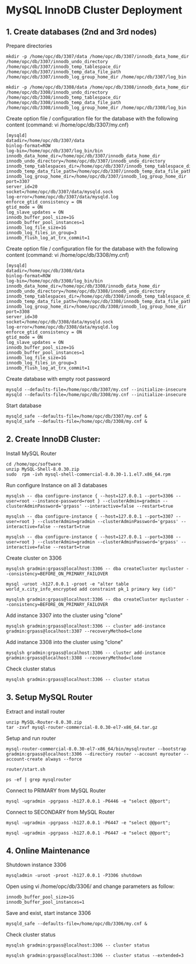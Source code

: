 # MySQL InnoDB Cluster Deployment

## 1. Create databases (2nd and 3rd nodes)
Prepare directories
```
mkdir -p /home/opc/db/3307/data /home/opc/db/3307/innodb_data_home_dir /home/opc/db/3307/innodb_undo_directory /home/opc/db/3307/innodb_temp_tablespace_dir /home/opc/db/3307/innodb_temp_data_file_path /home/opc/db/3307/innodb_log_group_home_dir /home/opc/db/3307/log_bin

mkdir -p /home/opc/db/3308/data /home/opc/db/3308/innodb_data_home_dir /home/opc/db/3308/innodb_undo_directory /home/opc/db/3308/innodb_temp_tablespace_dir /home/opc/db/3308/innodb_temp_data_file_path /home/opc/db/3308/innodb_log_group_home_dir /home/opc/db/3308/log_bin
```
Create option file / configuration file for the database with the following content (command: vi /home/opc/db/3307/my.cnf)
```
[mysqld]
datadir=/home/opc/db/3307/data
binlog-format=ROW
log-bin=/home/opc/db/3307/log_bin/bin
innodb_data_home_dir=/home/opc/db/3307/innodb_data_home_dir
innodb_undo_directory=/home/opc/db/3307/innodb_undo_directory
innodb_temp_tablespaces_dir=/home/opc/db/3307/innodb_temp_tablespace_dir 
innodb_temp_data_file_path=/home/opc/db/3307/innodb_temp_data_file_path/ibtmp1:12M:autoextend
innodb_log_group_home_dir=/home/opc/db/3307/innodb_log_group_home_dir
port=3307
server_id=20
socket=/home/opc/db/3307/data/mysqld.sock
log-error=/home/opc/db/3307/data/mysqld.log
enforce_gtid_consistency = ON
gtid_mode = ON
log_slave_updates = ON
innodb_buffer_pool_size=1G
innodb_buffer_pool_instances=1
innodb_log_file_size=1G
innodb_log_files_in_group=3
innodb_flush_log_at_trx_commit=1
```
Create option file / configuration file for the database with the following content (command: vi /home/opc/db/3308/my.cnf)
```
[mysqld]
datadir=/home/opc/db/3308/data
binlog-format=ROW
log-bin=/home/opc/db/3308/log_bin/bin
innodb_data_home_dir=/home/opc/db/3308/innodb_data_home_dir
innodb_undo_directory=/home/opc/db/3308/innodb_undo_directory
innodb_temp_tablespaces_dir=/home/opc/db/3308/innodb_temp_tablespace_dir 
innodb_temp_data_file_path=/home/opc/db/3308/innodb_temp_data_file_path/ibtmp1:12M:autoextend
innodb_log_group_home_dir=/home/opc/db/3308/innodb_log_group_home_dir
port=3308
server_id=30
socket=/home/opc/db/3308/data/mysqld.sock
log-error=/home/opc/db/3308/data/mysqld.log
enforce_gtid_consistency = ON
gtid_mode = ON
log_slave_updates = ON
innodb_buffer_pool_size=1G
innodb_buffer_pool_instances=1
innodb_log_file_size=1G
innodb_log_files_in_group=3
innodb_flush_log_at_trx_commit=1
```
Create database with empty root password
```
mysqld --defaults-file=/home/opc/db/3307/my.cnf --initialize-insecure
mysqld --defaults-file=/home/opc/db/3308/my.cnf --initialize-insecure
```
Start database
```
mysqld_safe --defaults-file=/home/opc/db/3307/my.cnf &
mysqld_safe --defaults-file=/home/opc/db/3308/my.cnf &
```
## 2. Create InnoDB Cluster:
Install MySQL Router
```
cd /home/opc/software
unzip MySQL-Shell-8.0.30.zip
sudo  rpm -ivh mysql-shell-commercial-8.0.30-1.1.el7.x86_64.rpm
```
Run configure Instance on all 3 databases
```
mysqlsh -- dba configure-instance { --host=127.0.0.1 --port=3306 --user=root --instance-password=root } --clusterAdmin=gradmin --clusterAdminPassword='grpass' --interactive=false --restart=true

mysqlsh -- dba configure-instance { --host=127.0.0.1 --port=3307 --user=root } --clusterAdmin=gradmin --clusterAdminPassword='grpass' --interactive=false --restart=true

mysqlsh -- dba configure-instance { --host=127.0.0.1 --port=3308 --user=root } --clusterAdmin=gradmin --clusterAdminPassword='grpass' --interactive=false --restart=true
```
Create cluster on 3306
```
mysqlsh gradmin:grpass@localhost:3306 -- dba createCluster mycluster --consistency=BEFORE_ON_PRIMARY_FAILOVER

mysql -uroot -h127.0.0.1 -proot -e "alter table world_x.city_info_encrypted add constraint pk_1 primary key (id)"

mysqlsh gradmin:grpass@localhost:3306 -- dba createCluster mycluster --consistency=BEFORE_ON_PRIMARY_FAILOVER
```
Add instance 3307 into the cluster using "clone"
```
mysqlsh gradmin:grpass@localhost:3306 -- cluster add-instance gradmin:grpass@localhost:3307 --recoveryMethod=clone
```
Add instance 3308 into the cluster using "clone"
```
mysqlsh gradmin:grpass@localhost:3306 -- cluster add-instance gradmin:grpass@localhost:3308 --recoveryMethod=clone
```
Check cluster status
```
mysqlsh gradmin:grpass@localhost:3306 -- cluster status
```
## 3. Setup MySQL Router
Extract and install router
```
unzip MySQL-Router-8.0.30.zip
tar -zxvf mysql-router-commercial-8.0.30-el7-x86_64.tar.gz
```
Setup and run router
```
mysql-router-commercial-8.0.30-el7-x86_64/bin/mysqlrouter --bootstrap gradmin:grpass@localhost:3306 --directory router --account myrouter --account-create always --force

router/start.sh

ps -ef | grep mysqlrouter
```
Connect to PRIMARY from MySQL Router
```
mysql -ugradmin -pgrpass -h127.0.0.1 -P6446 -e "select @@port";
```
Connect to SECONDARY from MySQL Router
```
mysql -ugradmin -pgrpass -h127.0.0.1 -P6447 -e "select @@port";

mysql -ugradmin -pgrpass -h127.0.0.1 -P6447 -e "select @@port";
```
## 4. Online Maintenance
Shutdown instance 3306
```
mysqladmin -uroot -proot -h127.0.0.1 -P3306 shutdown
```
Open using vi /home/opc/db/3306/ and change parameters as follow:
```
innodb_buffer_pool_size=1G
innodb_buffer_pool_instances=1
```
Save and exist, start instance 3306
```
mysqld_safe --defaults-file=/home/opc/db/3306/my.cnf &
```
Check cluster status
```
mysqlsh gradmin:grpass@localhost:3306 -- cluster status

mysqlsh gradmin:grpass@localhost:3306 -- cluster status --extended=3
```



